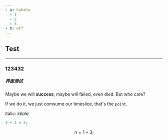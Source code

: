 ```yaml
---
- a: hahaha
  - 1
  - 2
  - 3
- b: wtf
---
```


## Test

------

### 123432
##### 界面测试

Maybe we will **success**, maybe will failed, even died. But who care?

If we do it, we just comsume our timeslice, that's the `point`.

italic: _lalala_

```c++
1 + 2 = 3;
```

$$
n = 1 + 3;
$$
